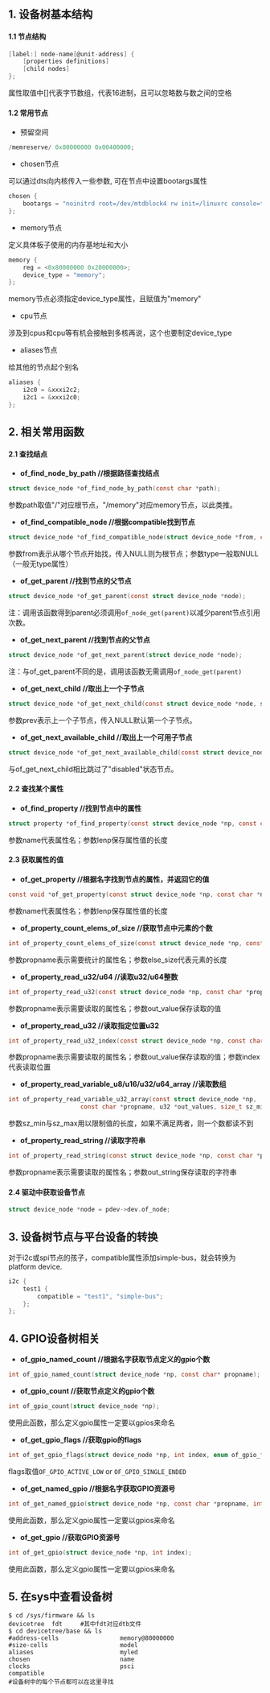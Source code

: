 ## 1. 设备树基本结构

#### 1.1 节点结构

```c
[label:] node-name[@unit-address] {
	[properties definitions]
	[child nodes]
};
```

属性取值中[]代表字节数组，代表16进制，且可以忽略数与数之间的空格

#### 1.2 常用节点

* 预留空间

```c
/memreserve/ 0x00000000 0x00400000;
```

* chosen节点

可以通过dts向内核传入一些参数, 可在节点中设置bootargs属性

```c
chosen {
	bootargs = "noinitrd root=/dev/mtdblock4 rw init=/linuxrc console=ttySAC0,115200";
};
```

* memory节点

定义具体板子使用的内存基地址和大小

```c
memory {
	reg = <0x80000000 0x20000000>;
	device_type = "memory";
};
```

memory节点必须指定device_type属性，且赋值为"memory"

* cpu节点

涉及到cpus和cpu等有机会接触到多核再说，这个也要制定device_type

* aliases节点

给其他的节点起个别名

```c
aliases {
	i2c0 = &xxxi2c2;
	i2c1 = &xxxi2c0;
};
```


## 2. 相关常用函数


#### 2.1 查找结点

+ **of_find_node_by_path		//根据路径查找结点**

```c
struct device_node *of_find_node_by_path(const char *path);
```

参数path取值"/"对应根节点，"/memory"对应memory节点，以此类推。

+ **of_find_compatible_node	//根据compatible找到节点**

```c
struct device_node *of_find_compatible_node(struct device_node *from, const char *type, const char *compat);
```

参数from表示从哪个节点开始找，传入NULL则为根节点；参数type一般取NULL（一般无type属性）

+ **of_get_parent		//找到节点的父节点**

```c
struct device_node *of_get_parent(const struct device_node *node);
```

注：调用该函数得到parent必须调用`of_node_get(parent)`以减少parent节点引用次数。

+ **of_get_next_parent		//找到节点的父节点**

```c
struct device_node *of_get_next_parent(struct device_node *node);
```

注：与of_get_parent不同的是，调用该函数无需调用`of_node_get(parent)`

+ **of_get_next_child		//取出上一个子节点**

```c
struct device_node *of_get_next_child(const struct device_node *node, struct device_node *prev);
```

参数prev表示上一个子节点，传入NULL默认第一个子节点。

+ **of_get_next_available_child	//取出上一个可用子节点**

```c
struct device_node *of_get_next_available_child(const struct device_node *node, struct device_node *prev);
```

与of_get_next_child相比跳过了"disabled"状态节点。


#### 2.2 查找某个属性

+ **of_find_property	//找到节点中的属性**

```c
struct property *of_find_property(const struct device_node *np, const char *name, int *lenp);
```

参数name代表属性名；参数lenp保存属性值的长度


#### 2.3 获取属性的值

+ **of_get_property	//根据名字找到节点的属性，并返回它的值**

```c
const void *of_get_property(const struct device_node *np, const char *name, int *lenp);
```

参数name代表属性名；参数lenp保存属性值的长度

+ **of_property_count_elems_of_size	//获取节点中元素的个数**

```c
int of_property_count_elems_of_size(const struct device_node *np, const char *propname, int elem_size);
```

参数propname表示需要统计的属性名；参数else_size代表元素的长度

+ **of_property_read_u32/u64	//读取u32/u64整数**

```c
int of_property_read_u32(const struct device_node *np, const char *propname, u32 *out_value);
```

参数propname表示需要读取的属性名；参数out_value保存读取的值

+ **of_property_read_u32	//读取指定位置u32**

```c
int of_property_read_u32_index(const struct device_node *np, const char *propname, u32 index, u32 *out_value);
```

参数propname表示需要读取的属性名；参数out_value保存读取的值；参数index代表读取位置

+ **of_property_read_variable_u8/u16/u32/u64_array	//读取数组**

```c
int of_property_read_variable_u32_array(const struct device_node *np,
                    const char *propname, u32 *out_values, size_t sz_min, size_t sz_max);
```

参数sz_min与sz_max用以限制值的长度，如果不满足两者，则一个数都读不到

+ **of_property_read_string	//读取字符串**

```c
int of_property_read_string(const struct device_node *np, const char *propname, const char **out_string);
```

参数propname表示需要读取的属性名；参数out_string保存读取的字符串

#### 2.4 驱动中获取设备节点

```c
struct device_node *node = pdev->dev.of_node;
```

## 3. 设备树节点与平台设备的转换

对于i2c或spi节点的孩子，compatible属性添加simple-bus，就会转换为platform device.

```c
i2c {
    test1 {
        compatible = "test1", "simple-bus";
    };
};
```


## 4. GPIO设备树相关

+ **of_gpio_named_count	//根据名字获取节点定义的gpio个数**

```c
int of_gpio_named_count(struct device_node *np, const char* propname);
```

+ **of_gpio_count	//获取节点定义的gpio个数**

```c
int of_gpio_count(struct device_node *np);
```

使用此函数，那么定义gpio属性一定要以gpios来命名

+ **of_get_gpio_flags	//获取gpio的flags**

```c
int of_get_gpio_flags(struct device_node *np, int index, enum of_gpio_flags *flags);
```

flags取值`OF_GPIO_ACTIVE_LOW` or `OF_GPIO_SINGLE_ENDED`

+ **of_get_named_gpio	//根据名字获取GPIO资源号**

```c
int of_get_named_gpio(struct device_node *np, const char *propname, int index);
```

使用此函数，那么定义gpio属性一定要以gpios来命名

+ **of_get_gpio	//获取GPIO资源号**

```c
int of_get_gpio(struct device_node *np, int index);
```

使用此函数，那么定义gpio属性一定要以gpios来命名

## 5. 在sys中查看设备树

```shell
$ cd /sys/firmware && ls
devicetree  fdt		#其中fdt对应dtb文件
$ cd devicetree/base && ls
#address-cells                 memory@80000000
#size-cells                    model
aliases                        myled
chosen                         name
clocks                         psci
compatible 
#设备树中的每个节点都可以在这里寻找
```

